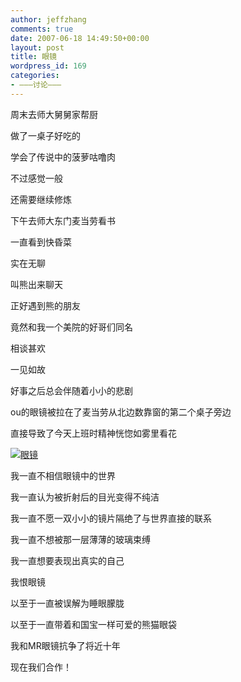 ```yaml
---
author: jeffzhang
comments: true
date: 2007-06-18 14:49:50+00:00
layout: post
title: 眼镜
wordpress_id: 169
categories:
- ———讨论———
---
```


[](http://photo.blog.sina.com.cn/showpic.html#blogid=57f9431101000852&url=http://static14.photo.sina.com.cn/orignal/57f94311f2d83d41889ed)周末去师大舅舅家帮厨

做了一桌子好吃的

学会了传说中的菠萝咕噜肉

不过感觉一般

还需要继续修炼

下午去师大东门麦当劳看书

一直看到快昏菜

实在无聊

叫熊出来聊天

正好遇到熊的朋友

竟然和我一个美院的好哥们同名

相谈甚欢

一见如故

好事之后总会伴随着小小的悲剧

ou的眼镜被拉在了麦当劳从北边数靠窗的第二个桌子旁边

直接导致了今天上班时精神恍惚如雾里看花

[![眼镜](http://simg.sinajs.cn/blog7style/images/common/sg_trans.gif)](http://photo.blog.sina.com.cn/showpic.html#blogid=57f9431101000852&url=http://static14.photo.sina.com.cn/orignal/57f94311f2d83d41889ed)

我一直不相信眼镜中的世界

我一直认为被折射后的目光变得不纯洁

我一直不愿一双小小的镜片隔绝了与世界直接的联系

我一直不想被那一层薄薄的玻璃束缚

我一直想要表现出真实的自己

我恨眼镜

以至于一直被误解为睡眼朦胧

以至于一直带着和国宝一样可爱的熊猫眼袋

我和MR眼镜抗争了将近十年

现在我们合作！
